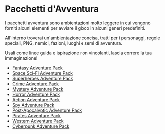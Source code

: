 # Pacchetti d'Avventura

I pacchetti avventura sono ambientazioni molto leggere in cui vengono forniti alcuni elementi per avviare il gioco in alcuni generi predefiniti.

All'interno troverai un'ambientazione concisa, tratti per i personaggi, regole speciali, PNG, nemici, fazioni, luoghi e semi di avventura.

Usali come linee guida e ispirazione non vincolanti, lascia correre la tua immaginazione!

- [Fantasy Adventure Pack](it/AP01_fantasy.md)
- [Space Sci-Fi Adventure Pack](it/AP02_Space_SciFi.md)
- [Superheroes Adventure Pack](it/AP03_superheroes.md.md)
- [Crime Adventure Pack](it/AP04_crime.md)
- [Mystery Adventure Pack](it/AP05_mystery.md)
- [Horror Adventure Pack](it/AP06_horror.md)
- [Action Adventure Pack](it/AP07_action_adventure.md)
- [Spy Adventure Pack](it/AP08_spy.md)
- [Post-Apocalyptic Adventure Pack](it/AP09_postapoc.md)
- [Pirates Adventure Pack](it/AP10_pirates.md) 
- [Western Adventure Pack](it/AP11_western.md)
- [Cyberpunk Adventure Pack](it/AP12_cyberpunk.md)